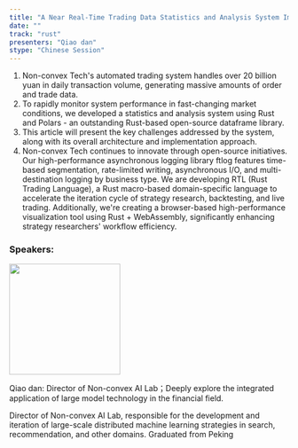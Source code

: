 ```yaml
---
title: "A Near Real-Time Trading Data Statistics and Analysis System Implemented with Polars"
date: ""
track: "rust"
presenters: "Qiao dan"
stype: "Chinese Session"
---
```


1. Non-convex Tech's automated trading system handles over 20 billion yuan in daily transaction volume, generating massive amounts of order and trade data.
2. To rapidly monitor system performance in fast-changing market conditions, we developed a statistics and analysis system using Rust and Polars - an outstanding Rust-based open-source dataframe library.
3. This article will present the key challenges addressed by the system, along with its overall architecture and implementation approach.
4. Non-convex Tech continues to innovate through open-source initiatives. Our high-performance asynchronous logging library ftlog features time-based segmentation, rate-limited writing, asynchronous I/O, and multi-destination logging by business type. We are developing RTL (Rust Trading Language), a Rust macro-based domain-specific language to accelerate the iteration cycle of strategy research, backtesting, and live trading. Additionally, we're creating a browser-based high-performance visualization tool using Rust + WebAssembly, significantly enhancing strategy researchers' workflow efficiency.

### Speakers:


<img src="https://sessionize.com/image/bc5c-400o400o1-sd3Nq5XThHRiH4tAetJ151.jpg" width="200" /><br/>

Qiao dan: Director of Non-convex AI Lab；Deeply explore the integrated application of large model technology in the financial field.

Director of Non-convex AI Lab, responsible for the development and iteration of large-scale distributed machine learning strategies in search, recommendation, and other domains. Graduated from Peking 

